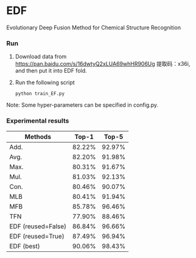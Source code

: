 # EDF
Evolutionary Deep Fusion Method for Chemical Structure Recognition

### Run

1. Download data from https://pan.baidu.com/s/16dwtyQ2xLUA69whHR906Ug 提取码：x36i,
and then put it into EDF fold.
2. Run the following script

    ```python train_EF.py```

Note: Some hyper-parameters can be specified in config.py.


### Experimental results

|Methods  |Top-1 |Top-5 |
|----|----|----|
|Add.| 82.22%| 92.97%|
|Avg.| 82.20%| 91.98%|
|Max.| 80.31%| 91.67%|
|Mul.| 81.03%| 92.13%|
|Con.| 80.46%| 90.07%|
|MLB | 80.41%| 91.94%|
|MFB | 85.78%| 96.46%|
|TFN | 77.90%| 88.46%|
|EDF (reused=False) | 86.84%| 96.66%|
|EDF (reused=True) | 87.49%| 96.94%|
|EDF (best) | 90.06%| 98.43%|
